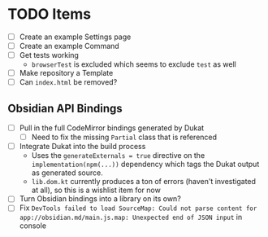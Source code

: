 # TODO Items
- [ ] Create an example Settings page
- [ ] Create an example Command
- [ ] Get tests working
  - `browserTest` is excluded which seems to exclude `test` as well 
- [ ] Make repository a Template
- [ ] Can `index.html` be removed?

## Obsidian API Bindings
- [ ] Pull in the full CodeMirror bindings generated by Dukat
  - [ ] Need to fix the missing `Partial` class that is referenced
- [ ] Integrate Dukat into the build process
  - Uses the `generateExternals = true` directive on the `implementation(npm(...))` dependency which tags the Dukat output as generated source.
  - `lib.dom.kt` currently produces a ton of errors (haven't investigated at all), so this is a wishlist item for now
- [ ] Turn Obsidian bindings into a library on its own?
- [ ] Fix `DevTools failed to load SourceMap: Could not parse content for app://obsidian.md/main.js.map: Unexpected end of JSON input` in console
